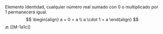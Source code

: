 Elemento Identidad, cualquier número real sumado con 0 o multiplicado por 1 permanecerá igual. 
$$
\begin{align}
  a + 0 = a \\
  a \cdot 1 = a 
\end{align}
$$
🔙 [[M-1a1c]]